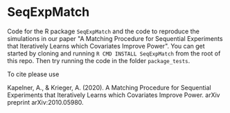 # SeqExpMatch

Code for the R package `SeqExpMatch` and the code to reproduce the simulations in our paper "A Matching Procedure for Sequential Experiments that Iteratively Learns which Covariates Improve Power". You can get started by cloning and running `R CMD INSTALL SeqExpMatch` from the root of this repo. Then try running the code in the folder `package_tests`.

To cite please use

Kapelner, A., & Krieger, A. (2020). A Matching Procedure for Sequential Experiments that Iteratively Learns which Covariates Improve Power. arXiv preprint arXiv:2010.05980.


